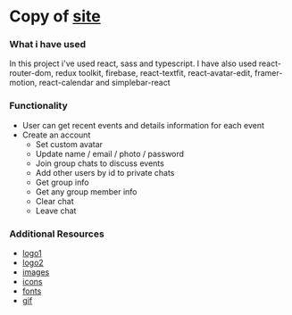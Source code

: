 # Copy of [site](https://evagher.com/en/)

### What i have used

In this project i've used react, sass and typescript. I have also used react-router-dom, redux toolkit, firebase, react-textfit, react-avatar-edit, framer-motion, react-calendar and simplebar-react

### Functionality

- User can get recent events and details information for each event
- Create an account
  - Set custom avatar
  - Update name / email / photo / password
  - Join group chats to discuss events
  - Add other users by id to private chats
  - Get group info
  - Get any group member info
  - Clear chat
  - Leave chat

### Additional Resources

- [logo1](https://www.hiclipart.com/free-transparent-background-png-clipart-dyotb)
- [logo2](https://lovebeautyandbloom.com/events)
- [images](https://unsplash.com/)
- [icons](https://icomoon.io/)
- [fonts](https://fonts.google.com/)
- [gif](https://sarahanndesign.co/)
